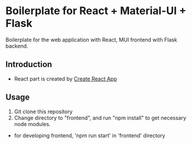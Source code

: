 Boilerplate for React + Material-UI + Flask
==========================================

Boilerplate for the web application with React, MUI frontend with Flask backend.


Introduction
------------

- React part is created by [Create React App](https://github.com/facebook/create-react-app)


Usage
-----

1. Git clone this repository
2. Change directory to "frontend", and run "npm install" to get necessary node modules.

- for developing frontend, 'npm run start' in 'frontend' directory

